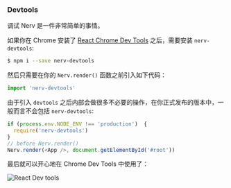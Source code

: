 ### Devtools

调试 Nerv 是一件非常简单的事情。

如果你在 Chrome 安装了 [React Chrome Dev Tools](https://chrome.google.com/webstore/detail/react-developer-tools/fmkadmapgofadopljbjfkapdkoienihi?hl=en) 之后，需要安装 `nerv-devtools`:

```bash
$ npm i --save nerv-devtools
```

然后只需要在你的 `Nerv.render()` 函数之前引入如下代码：

```js
import 'nerv-devtools'
```

由于引入 `devtools` 之后内部会做很多不必要的操作，在你正式发布的版本中，一般而言不会包括 `nerv-devtools`:

```js
if (process.env.NODE_ENV !== 'production')  {
  require('nerv-devtools')
}
// before Nerv.render()
Nerv.render(<App />, document.getElementById('#root'))
```

最后就可以开心地在 Chrome Dev Tools 中使用了：

![React Dev tools](https://cloud.githubusercontent.com/assets/677114/21539681/0a442c54-cde4-11e6-89cd-687dbc244d94.png)